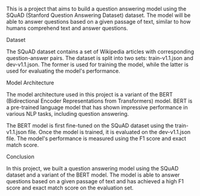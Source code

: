 This is a project that aims to build a question answering model using the SQuAD (Stanford Question Answering Dataset) dataset. The model will be able to answer questions based on a given passage of text, similar to how humans comprehend text and answer questions.

Dataset

The SQuAD dataset contains a set of Wikipedia articles with corresponding question-answer pairs. The dataset is split into two sets: train-v1.1.json and dev-v1.1.json. The former is used for training the model, while the latter is used for evaluating the model's performance.

Model Architecture

The model architecture used in this project is a variant of the BERT (Bidirectional Encoder Representations from Transformers) model. BERT is a pre-trained language model that has shown impressive performance in various NLP tasks, including question answering.

The BERT model is first fine-tuned on the SQuAD dataset using the train-v1.1.json file. Once the model is trained, it is evaluated on the dev-v1.1.json file. The model's performance is measured using the F1 score and exact match score.

Conclusion

In this project, we built a question answering model using the SQuAD dataset and a variant of the BERT model. The model is able to answer questions based on a given passage of text and has achieved a high F1 score and exact match score on the evaluation set.
